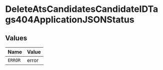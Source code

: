 # DeleteAtsCandidatesCandidateIDTags404ApplicationJSONStatus


## Values

| Name    | Value   |
| ------- | ------- |
| `ERROR` | error   |